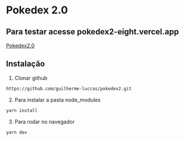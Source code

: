 # Pokedex 2.0

## Para testar acesse pokedex2-eight.vercel.app

[Pokedex2.0](https://pokedex2-eight.vercel.app)

## Instalação

1. Clonar github

```sh
https://github.com/guilherme-luccas/pokedex2.git

```

2.  Para instalar a pasta node_modules

```sh
yarn install

```

3.  Para rodar no navegador

```sh
yarn dev

```
